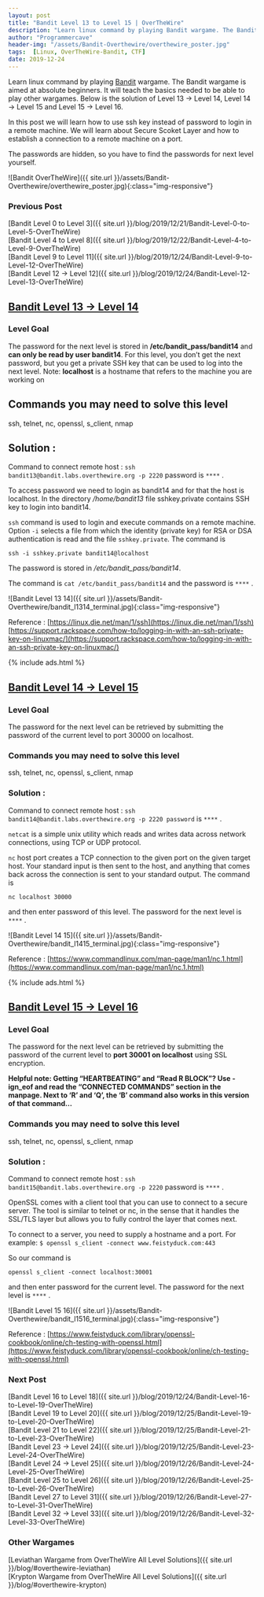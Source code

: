 ```yaml
---
layout: post
title: "Bandit Level 13 to Level 15 | OverTheWire"
description: "Learn linux command by playing Bandit wargame. The Bandit wargame is aimed at absolute beginners. It will teach the basics needed to be able to play other wargames. Below is the solution of Level 13 → Level 14, Level 14 → Level 15 and Level 15 → Level 16. In this post we will learn how to use ssh key instead of password to login in a remote machine. We will learn about Secure Scoket Layer and how to establish a connection to a remote machine on a port. The passwords are hidden, so you have to find the passwords for next level yourself."
author: "Programmercave"
header-img: "/assets/Bandit-Overthewire/overthewire_poster.jpg"
tags:  [Linux, OverTheWire-Bandit, CTF]
date: 2019-12-24
---
```


Learn linux command by playing [Bandit](https://overthewire.org/wargames/bandit/) wargame. The Bandit wargame is aimed at absolute beginners. It will teach the basics needed to be able to play other wargames. Below is the solution of Level 13 → Level 14, Level 14 → Level 15 and Level 15 → Level 16. 

In this post we will learn how to use ssh key instead of password to login in a remote machine. We will learn about Secure Scoket Layer and how to establish a connection to a remote machine on a port.

The passwords are hidden, so you have to find the passwords for next level yourself.

![Bandit OverTheWire]({{ site.url }}/assets/Bandit-Overthewire/overthewire_poster.jpg){:class="img-responsive"}

### Previous Post

[Bandit Level 0 to Level 3]({{ site.url }}/blog/2019/12/21/Bandit-Level-0-to-Level-5-OverTheWire)<br/>
[Bandit Level 4 to Level 8]({{ site.url }}/blog/2019/12/22/Bandit-Level-4-to-Level-9-OverTheWire)<br/>
[Bandit Level 9 to Level 11]({{ site.url }}/blog/2019/12/24/Bandit-Level-9-to-Level-12-OverTheWire)<br/>
[Bandit Level 12 → Level 12]({{ site.url }}/blog/2019/12/24/Bandit-Level-12-Level-13-OverTheWire)

## [Bandit Level 13 → Level 14](https://overthewire.org/wargames/bandit/bandit14.html)

### Level Goal

The password for the next level is stored in **/etc/bandit_pass/bandit14** and **can only be read by user bandit14**. For this level, you don’t get the next password, but you get a private SSH key that can be used to log into the next level. Note: **localhost** is a hostname that refers to the machine you are working on

## Commands you may need to solve this level

ssh, telnet, nc, openssl, s_client, nmap

## Solution : 

Command to connect remote host : `ssh bandit13@bandit.labs.overthewire.org -p 2220` password is `****` .

To access password we need to login as bandit14 and for that the host is localhost. In the directory */home/bandit13* file sshkey.private contains SSH key to login into bandit14.

`ssh` command is used to login and execute commands on a remote machine. Option `-i` selects a file from which the identity (private key) for RSA or DSA authentication is read and the file `sshkey.private`. The command is
```
ssh -i sshkey.private bandit14@localhost
```
The password is stored in */etc/bandit_pass/bandit14*.

The command is `cat /etc/bandit_pass/bandit14` and the password is `****` .

![Bandit Level 13 14]({{ site.url }}/assets/Bandit-Overthewire/bandit_l1314_terminal.jpg){:class="img-responsive"}

Reference : [https://linux.die.net/man/1/ssh](https://linux.die.net/man/1/ssh)<br/>
[https://support.rackspace.com/how-to/logging-in-with-an-ssh-private-key-on-linuxmac/](https://support.rackspace.com/how-to/logging-in-with-an-ssh-private-key-on-linuxmac/)

{% include ads.html %}<br/>

## [Bandit Level 14 → Level 15](https://overthewire.org/wargames/bandit/bandit15.html)

### Level Goal

The password for the next level can be retrieved by submitting the password of the current level to port 30000 on localhost.

### Commands you may need to solve this level

ssh, telnet, nc, openssl, s_client, nmap

### Solution : 

Command to connect remote host : `ssh bandit14@bandit.labs.overthewire.org -p 2220 password` is `****` .

`netcat` is a simple unix utility which reads and writes data across network connections, using TCP or UDP protocol. 

`nc` host port creates a TCP connection to the given port on the given target host. Your standard input is then sent to the host, and anything that comes back across the connection is sent to your standard output. The command is 
```
nc localhost 30000
```
and then enter password of this level. The password for the next level is `****` .

![Bandit Level 14 15]({{ site.url }}/assets/Bandit-Overthewire/bandit_l1415_terminal.jpg){:class="img-responsive"}

Reference : [https://www.commandlinux.com/man-page/man1/nc.1.html](https://www.commandlinux.com/man-page/man1/nc.1.html)

{% include ads.html %}<br/>

## [Bandit Level 15 → Level 16](https://overthewire.org/wargames/bandit/bandit16.html)

### Level Goal

The password for the next level can be retrieved by submitting the password of the current level to **port 30001 on localhost** using SSL encryption.

**Helpful note: Getting “HEARTBEATING” and “Read R BLOCK”? Use -ign_eof and read the “CONNECTED COMMANDS” section in the manpage. Next to ‘R’ and ‘Q’, the ‘B’ command also works in this version of that command…**

### Commands you may need to solve this level

ssh, telnet, nc, openssl, s_client, nmap

### Solution :

Command to connect remote host : `ssh bandit15@bandit.labs.overthewire.org -p 2220` password is `****` .

OpenSSL comes with a client tool that you can use to connect to a secure server. The tool is similar to telnet or nc, in the sense that it handles the SSL/TLS layer but allows you to fully control the layer that comes next.

To connect to a server, you need to supply a hostname and a port. For example: `$ openssl s_client -connect www.feistyduck.com:443`
 
So our command is 
```
openssl s_client -connect localhost:30001
```
and then enter password for the current level. The password for the next level is `****` .

![Bandit Level 15 16]({{ site.url }}/assets/Bandit-Overthewire/bandit_l1516_terminal.jpg){:class="img-responsive"}

Reference : [https://www.feistyduck.com/library/openssl-cookbook/online/ch-testing-with-openssl.html](https://www.feistyduck.com/library/openssl-cookbook/online/ch-testing-with-openssl.html)

### Next Post

[Bandit Level 16 to Level 18]({{ site.url }}/blog/2019/12/24/Bandit-Level-16-to-Level-19-OverTheWire)<br/>
[Bandit Level 19 to Level 20]({{ site.url }}/blog/2019/12/25/Bandit-Level-19-to-Level-20-OverTheWire)<br/>
[Bandit Level 21 to Level 22]({{ site.url }}/blog/2019/12/25/Bandit-Level-21-to-Level-23-OverTheWire)
<br/>
[Bandit Level 23 → Level 24]({{ site.url }}/blog/2019/12/25/Bandit-Level-23-Level-24-OverTheWire)<br/>
[Bandit Level 24 → Level 25]({{ site.url }}/blog/2019/12/26/Bandit-Level-24-Level-25-OverTheWire)<br/>
[Bandit Level 25 to Level 26]({{ site.url }}/blog/2019/12/26/Bandit-Level-25-to-Level-26-OverTheWire)<br/>
[Bandit Level 27 to Level 31]({{ site.url }}/blog/2019/12/26/Bandit-Level-27-to-Level-31-OverTheWire)<br/>
[Bandit Level 32 → Level 33]({{ site.url }}/blog/2019/12/26/Bandit-Level-32-Level-33-OverTheWire)<br/>

### Other Wargames
[Leviathan Wargame from OverTheWire All Level Solutions]({{ site.url }}/blog/#overthewire-leviathan)<br/> 
[Krypton Wargame from OverTheWire All Level Solutions]({{ site.url }}/blog/#overthewire-krypton)<br/>
